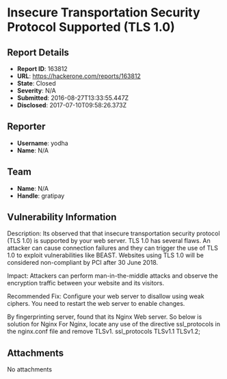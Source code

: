 # Insecure Transportation Security Protocol Supported (TLS 1.0)

## Report Details
- **Report ID**: 163812
- **URL**: https://hackerone.com/reports/163812
- **State**: Closed
- **Severity**: N/A
- **Submitted**: 2016-08-27T13:33:55.447Z
- **Disclosed**: 2017-07-10T09:58:26.373Z

## Reporter
- **Username**: yodha
- **Name**: N/A

## Team
- **Name**: N/A
- **Handle**: gratipay

## Vulnerability Information
Description: Its observed that that insecure transportation security protocol (TLS 1.0) is supported by your web server. TLS 1.0 has several flaws. An attacker can cause connection failures and they can trigger the use of TLS 1.0 to exploit vulnerabilities like BEAST.
Websites using TLS 1.0 will be considered non-compliant by PCI after 30 June 2018.

Impact: Attackers can perform man-in-the-middle attacks and observe the encryption traffic between your website and its visitors.

Recommended Fix: Configure your web server to disallow using weak ciphers. You need to restart the web server to enable changes.

By fingerprinting server, found that its Nginx Web server. So below is solution for Nginx
For Nginx, locate any use of the directive ssl_protocols in the nginx.conf file and remove TLSv1.
ssl_protocols TLSv1.1 TLSv1.2;


## Attachments
No attachments
